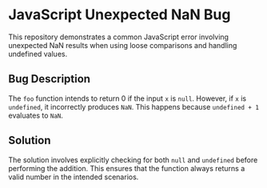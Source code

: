 # JavaScript Unexpected NaN Bug

This repository demonstrates a common JavaScript error involving unexpected NaN results when using loose comparisons and handling undefined values.

## Bug Description

The `foo` function intends to return 0 if the input `x` is `null`. However, if `x` is `undefined`, it incorrectly produces `NaN`. This happens because `undefined + 1` evaluates to `NaN`.

## Solution

The solution involves explicitly checking for both `null` and `undefined` before performing the addition. This ensures that the function always returns a valid number in the intended scenarios.
